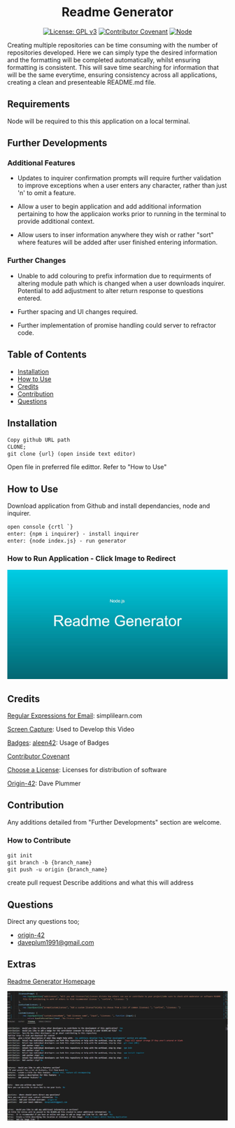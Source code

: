 <div align="center">

# Readme Generator
  
</div>

<div align="center">

  
[![License: GPL v3](https://img.shields.io/badge/License-GPLv3-blue.svg)](https://www.gnu.org/licenses/gpl-3.0) [![Contributor Covenant](https://img.shields.io/badge/Contributor%20Covenant-2.1-4baaaa.svg)](https://www.contributor-covenant.org/version/2/1/code_of_conduct/code_of_conduct.md) [![Node](https://badges.aleen42.com/src/node.svg)](https://nodejs.org/en/)

</div>


Creating multiple repositories can be time consuming with the number of repositories developed. Here we can simply type the desired information and the formatting will be completed automatically, whilst ensuring formatting is consistent. This will save time searching for information that will be the same everytime, ensuring consistency across all applications, creating a clean and presenteable README.md file.

## Requirements

Node will be required to this this application on a local terminal. 

## Further Developments

### Additional Features

- Updates to inquirer confirmation prompts will require further validation to improve exceptions when a user enters any character, rather than just 'n' to omit a feature. 

- Allow a user to begin application and add additional information pertaining to how the applicaion works prior to running in the terminal to provide additional context.

- Allow users to inser information anywhere they wish or rather "sort" where features will be added after user finished entering information.

### Further Changes

- Unable to add colouring to prefix information due to requirments of altering module path which is changed when a user downloads inquirer. Potential to add adjustment to alter return response to questions entered.

- Further spacing and UI changes required.

- Further implementation of promise handling could server to refractor code.

## Table of Contents

* [Installation](#installation)
* [How to Use](#how-to-use)
* [Credits](#credits)
* [Contribution](#contribution)
* [Questions](#questions)

## Installation


```
Copy github URL path
CLONE;
git clone {url} (open inside text editor)
```

Open file in preferred file edittor.
Refer to "How to Use"

## How to Use

Download application from Github and install dependancies, node and inquirer.


```
open console {crtl `}
enter: {npm i inquirer} - install inquirer
enter: {node index.js} - run generator
```

### How to Run Application - Click Image to Redirect

[![ReadmeGenerator](./utils/screenshots/thumbnail.jpg)](https://youtu.be/GcAtN6wYZwQ "Link Title")

## Credits

[Regular Expressions for Email](https://www.simplilearn.com/tutorials/javascript-tutorial/email-validation-in-javascript): simplilearn.com

[Screen Capture](https://www.screencapture.com/): Used to Develop this Video

[Badges](https://github.com/aleen42/badges): [aleen42](https://github.com/aleen42/): Usage of Badges

[Contributor Covenant](https://www.contributor-covenant.org/)

[Choose a License](https://choosealicense.com/): Licenses for distribution of software

[Origin-42](https://github.com/origin-42): Dave Plummer

## Contribution

Any additions detailed from "Further Developments" section are welcome.

### How to Contribute

```
git init
git branch -b {branch_name}
git push -u origin {branch_name}
```

create pull request
Describe additions and what this will address

## Questions

Direct any questions too;

- [origin-42](https://github.com/origin-42)
- daveplum1991@gmail.com

## Extras

[Readme Generator Homepage](./utils/images/generator_screenshot.jpg)

![snippet](./utils/screenshots/generator_screenshot.jpg)


